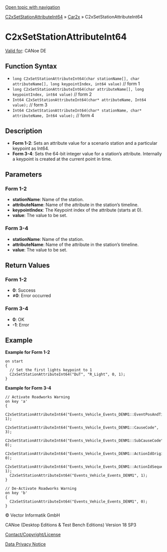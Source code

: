 [Open topic with navigation](../../../../../CANoeDEFamily.htm#Topics/CAPLFunctions/Car2x/Functions/CAPLfunctionC2xSetStationAttributeInt64.md)

[C2xSetStationAttributeInt64](../../CAPLfunctions.md) » [Car2x](../CAPLfunctionsCar2xOverview.md) » C2xSetStationAttributeInt64

# C2xSetStationAttributeInt64

[Valid for](../../../Shared/FeatureAvailability.md): CANoe DE

## Function Syntax

- `long C2xSetStationAttributeInt64(char stationName[], char attributeName[], long keypointIndex, int64 value)` // form 1
- `long C2xSetStationAttributeInt64(char attributeName[], long keypointIndex, int64 value)` // form 2
- `Int64 C2xSetStationAttributeInt64(char* attributeName, Int64 value);` // form 3
- `Int64 C2xSetStationAttributeInt64(char* stationName, char* attributeName, Int64 value);` // form 4

## Description

- **Form 1-2**: Sets an attribute value for a scenario station and a particular keypoint as Int64.
- **Form 3-4**: Sets the 64-bit integer value for a station’s attribute. Internally a keypoint is created at the current point in time.

## Parameters

### Form 1-2

- **stationName**: Name of the station.
- **attributeName**: Name of the attribute in the station’s timeline.
- **keypointIndex**: The Keypoint index of the attribute (starts at 0).
- **value**: The value to be set.

### Form 3-4

- **stationName**: Name of the station.
- **attributeName**: Name of the attribute in the station’s timeline.
- **value**: The value to be set.

## Return Values

### Form 1-2

- **0**: Success
- **≠0**: Error occurred

### Form 3-4

- **0**: OK
- **-1**: Error

## Example

**Example for Form 1-2**

```plaintext
on start
{
  // Set the first lights keypoint to 1
  C2xSetStationAttributeInt64("DuT", "R_Light", 0, 1);
}
```

**Example for Form 3-4**

```plaintext
// Activate Roadworks Warning
on key 'a'
{
  C2xSetStationAttributeInt64("Events_Vehicle_Events_DENM1::EventPosAndTime", 1);
  C2xSetStationAttributeInt64("Events_Vehicle_Events_DENM1::CauseCode", 3);
  C2xSetStationAttributeInt64("Events_Vehicle_Events_DENM1::SubCauseCode", 0);
  C2xSetStationAttributeInt64("Events_Vehicle_Events_DENM1::ActionIdOriginatingStationId", 0);
  C2xSetStationAttributeInt64("Events_Vehicle_Events_DENM1::ActionIdSequenceNumber", 1);
  C2xSetStationAttributeInt64("Events_Vehicle_Events_DENM1", 1);
}

// De-Activate Roadworks Warning
on key 'b'
{
  C2xSetStationAttributeInt64("Events_Vehicle_Events_DENM1", 0);
}
```

© Vector Informatik GmbH

CANoe (Desktop Editions & Test Bench Editions) Version 18 SP3

[Contact/Copyright/License](../../../Shared/ContactCopyrightLicense.md)

[Data Privacy Notice](https://www.vector.com/int/en/company/get-info/privacy-policy/)